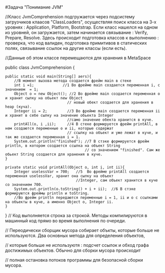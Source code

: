 #Задача "Понимание JVM"

//Класс JvmComprehension подгружается через подсистему загрузчиков клаасов "ClassLoaders", осуществляя поиск класса на 3-х уровнях : Application, Platform, Bootstrap. Если класс нашелся на одном из уровней, он загружается, затем начинается связывание : Verify, Prepare, Resolve. Здесь происходит подготовка классов к выполнению : проверка, что код валиден, подготовка примитивов в статических полях, связывание ссылок на другие классы (если есть).

//Данные об этом классе перемещаются для хранения в MetaSpace

public class JvmComprehension {

    public static void main(String[] aers){
        //В момент вызова метода создается фрейм main в стеке
        int i =1;             //1 Во фрейме main создается переменная i, с значением  = 1;
        Object o = new Object(); //2 Во фрейме main создается переменная о и хранит сылку на обьект new Object 
                                // новый обект создается для хранения в heap (куча). 
        Integer ii = 2;         //3 Во фрейме main создается переменная ii и хранит в себе сылку на значение обьекта Integer
                                //само значение обекта хранится в куче. 
        printAll(o, i ,ii);     //4 В стеке формируется фрейм printAll, в нем создаются переменные o и ii, которые содержат 
                                // ссылку на объект и уже лежат в куче, и так же создается переменная i = 1.
        System.out.println("finished"); //7 В стэке формируется фрейм println, в котором создается ссылка на объект String  
                                        // со значением "finished". Сам же обьект String создается для хранения в куче.
    }

    private static void printAll(Object o, int i, int ii){
        Integer uselessVar = 700;   //5  Во фрейме printAll создается переменная uselessVar, хранит она сылку на объект 
                                    //Integer, сам объект хранится в куче со значением 700.
        System.out.println(o.toString() + i + ii);  //6 В стэке формируются фреймы println и toString. 
        //Во фрейм println передаются переменные i = 1, ii и о с ссылками на объекты в куче, а именно Object o, Integer ii.
    }
}
 // Код выполняется строка за строкой. Методы компилируются в машинный код прямо во время выполнения по очереди.
 
 // Переодически сборщик мусора собирает объкты, которые больше не используются. Два основных метода для определения объектов,
 
 // которые больше не используютя : подсчет ссылок и обход графа достижимых объектов. Обычно для сборки мусора происходит 
 
 // полная остановка потоков программы для безопасной сборки мусора.
